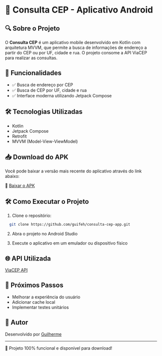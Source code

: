 # 📱 Consulta CEP - Aplicativo Android

## 🔍 Sobre o Projeto
O **Consulta CEP** é um aplicativo mobile desenvolvido em Kotlin com arquitetura MVVM, que permite a busca de informações de endereço a partir do CEP ou por UF, cidade e rua. O projeto consome a API ViaCEP para realizar as consultas.

## 🚀 Funcionalidades
- ✅ Busca de endereço por CEP
- ✅ Busca de CEP por UF, cidade e rua
- ✅ Interface moderna utilizando Jetpack Compose

## 🛠️ Tecnologias Utilizadas
- Kotlin
- Jetpack Compose
- Retrofit
- MVVM (Model-View-ViewModel)

## 📥 Download do APK
Você pode baixar a versão mais recente do aplicativo através do link abaixo:

🔗 [Baixar o APK](https://guifeh.github.io/consulta-cep-app/)

## 🛠️ Como Executar o Projeto
1. Clone o repositório:
```bash
  git clone https://github.com/guifeh/consulta-cep-app.git
```

2. Abra o projeto no Android Studio

3. Execute o aplicativo em um emulador ou dispositivo físico

## 🌐 API Utilizada
[ViaCEP API](https://viacep.com.br/)

## 🎯 Próximos Passos
- Melhorar a experiência do usuário
- Adicionar cache local
- Implementar testes unitários

## 👤 Autor
Desenvolvido por [Guilherme](https://www.linkedin.com/guilherme-fernandesgn/)

---

🚀 Projeto 100% funcional e disponível para download!

